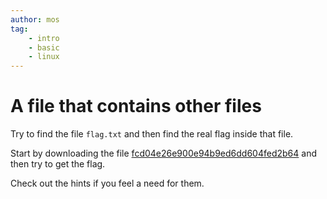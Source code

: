 ```yaml
---
author: mos
tag:
    - intro
    - basic
    - linux
---
```

A file that contains other files
============================

Try to find the file `flag.txt` and then find the real flag inside that file.

Start by downloading the file [fcd04e26e900e94b9ed6dd604fed2b64](../target/fcd04e26e900e94b9ed6dd604fed2b64?raw=true) and then try to get the flag.

Check out the hints if you feel a need for them.
